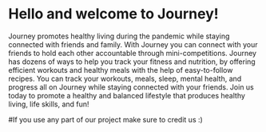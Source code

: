 # Hello and welcome to Journey!

Journey promotes healthy living during the pandemic while staying connected with friends and family. 
With Journey you can connect with your friends to hold each other accountable through mini-competitions.
Journey has dozens of ways to help you track your fitness and nutrition, by offering efficient workouts and 
healthy meals with the help of easy-to-follow recipes. You can track your workouts, meals, sleep, mental 
health, and progress all on Journey while staying connected with your friends. Join us today to promote a 
healthy and balanced lifestyle that produces healthy living, life skills, and fun!


#If you use any part of our project make sure to credit us :)
